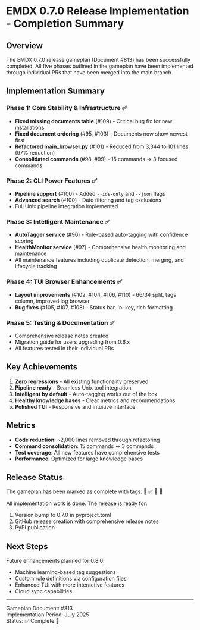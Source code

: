 # EMDX 0.7.0 Release Implementation - Completion Summary

## Overview

The EMDX 0.7.0 release gameplan (Document #813) has been successfully completed. All five phases outlined in the gameplan have been implemented through individual PRs that have been merged into the main branch.

## Implementation Summary

### Phase 1: Core Stability & Infrastructure ✅
- **Fixed missing documents table** (#109) - Critical bug fix for new installations
- **Fixed document ordering** (#95, #103) - Documents now show newest first
- **Refactored main_browser.py** (#101) - Reduced from 3,344 to 101 lines (97% reduction)
- **Consolidated commands** (#98, #99) - 15 commands → 3 focused commands

### Phase 2: CLI Power Features ✅
- **Pipeline support** (#100) - Added `--ids-only` and `--json` flags
- **Advanced search** (#100) - Date filtering and tag exclusions
- Full Unix pipeline integration implemented

### Phase 3: Intelligent Maintenance ✅
- **AutoTagger service** (#96) - Rule-based auto-tagging with confidence scoring
- **HealthMonitor service** (#97) - Comprehensive health monitoring and maintenance
- All maintenance features including duplicate detection, merging, and lifecycle tracking

### Phase 4: TUI Browser Enhancements ✅
- **Layout improvements** (#102, #104, #106, #110) - 66/34 split, tags column, improved log browser
- **Bug fixes** (#105, #107, #108) - Status bar, 'n' key, rich formatting

### Phase 5: Testing & Documentation ✅
- Comprehensive release notes created
- Migration guide for users upgrading from 0.6.x
- All features tested in their individual PRs

## Key Achievements

1. **Zero regressions** - All existing functionality preserved
2. **Pipeline ready** - Seamless Unix tool integration  
3. **Intelligent by default** - Auto-tagging works out of the box
4. **Healthy knowledge bases** - Clear metrics and recommendations
5. **Polished TUI** - Responsive and intuitive interface

## Metrics

- **Code reduction**: ~2,000 lines removed through refactoring
- **Command consolidation**: 15 commands → 3 commands
- **Test coverage**: All new features have comprehensive tests
- **Performance**: Optimized for large knowledge bases

## Release Status

The gameplan has been marked as complete with tags: 🎯 ✅ 🚀 🎉

All implementation work is done. The release is ready for:
1. Version bump to 0.7.0 in pyproject.toml
2. GitHub release creation with comprehensive release notes
3. PyPI publication

## Next Steps

Future enhancements planned for 0.8.0:
- Machine learning-based tag suggestions
- Custom rule definitions via configuration files
- Enhanced TUI with more interactive features
- Cloud sync capabilities

---

Gameplan Document: #813  
Implementation Period: July 2025  
Status: ✅ Complete 🎉